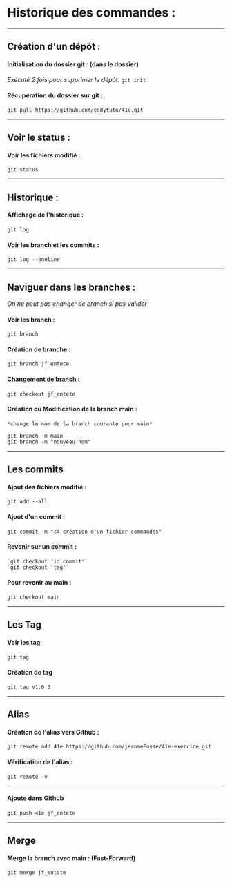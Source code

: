 # Historique des commandes :
------------

## Création d'un dépôt :

####  Initialisation du dossier git : (dans le dossier)
*Exécuté 2 fois pour supprimer le dépôt.*
    `git init`

####  Récupération du dossier sur git :
    git pull https://github.com/eddytuto/41e.git

---
## Voir le status :

####  Voir les fichiers modifié : 
    git status

--- 
## Historique :

####  Affichage de l'historique :
    git log
####  Voir les branch et les commits :
    git log --oneline

---
## Naviguer dans les branches :

*On ne peut pas changer de branch si pas valider*

####  Voir les branch :
    git branch
####  Création de branche :
    git branch jf_entete
####  Changement de branch : 
    git checkout jf_entete
####  Création ou Modification de la branch main :

    *change le nom de la branch courante pour main*

    git branch -m main
    git branch -m "nouveau nom"
    

---
## Les commits

#### Ajout des fichiers modifié :
    git add --all

#### Ajout d'un commit :
    git commit -m "c4 création d'un fichier commandes"

####  Revenir sur un commit :
    `git checkout 'id commit'`
    `git checkout 'tag'`
####  Pour revenir au main :
    git checkout main

---
## Les Tag

#### Voir les tag
    git tag

#### Création de tag
    git tag v1.0.0

---
## Alias

####  Création de l'alias vers Github :
    git remote add 41e https://github.com/jeromeFosse/41e-exercice.git
####  Vérification de l'alias :
    git remote -v

---
#### Ajoute dans Github
    git push 41e jf_entete

---
## Merge

#### Merge la branch avec main : (Fast-Forward)
    git merge jf_entete

